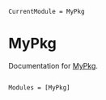 ```@meta
CurrentModule = MyPkg
```

# MyPkg

Documentation for [MyPkg](https://github.com/fcabral3/MyPkg.jl).

```@index
```

```@autodocs
Modules = [MyPkg]
```
